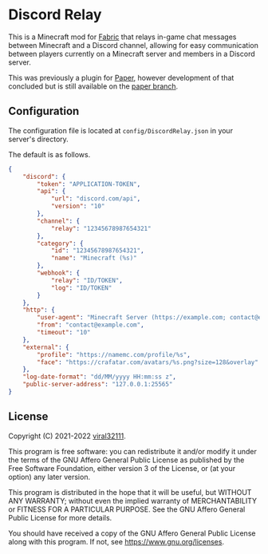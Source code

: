 # Discord Relay

This is a Minecraft mod for [Fabric](https://fabricmc.net/) that relays in-game chat messages between Minecraft and a Discord channel, allowing for easy communication between players currently on a Minecraft server and members in a Discord server.

This was previously a plugin for [Paper](https://papermc.io/), however development of that concluded but is still available on the [paper branch](https://github.com/viral32111/DiscordRelay/tree/paper).

## Configuration

The configuration file is located at `config/DiscordRelay.json` in your server's directory.

The default is as follows.

```json
{
	"discord": {
		"token": "APPLICATION-TOKEN",
        "api": {
            "url": "discord.com/api",
            "version": "10"
        },
		"channel": {
			"relay": "12345678987654321"
		},
		"category": {
			"id": "12345678987654321",
			"name": "Minecraft (%s)"
		},
		"webhook": {
			"relay": "ID/TOKEN",
			"log": "ID/TOKEN"
		}
	},
	"http": {
		"user-agent": "Minecraft Server (https://example.com; contact@example.com)",
		"from": "contact@example.com",
        "timeout": "10"
	},
	"external": {
		"profile": "https://namemc.com/profile/%s",
		"face": "https://crafatar.com/avatars/%s.png?size=128&overlay"
	},
	"log-date-format": "dd/MM/yyyy HH:mm:ss z",
	"public-server-address": "127.0.0.1:25565"
}
```

## License

Copyright (C) 2021-2022 [viral32111](https://viral32111.com).

This program is free software: you can redistribute it and/or modify
it under the terms of the GNU Affero General Public License as
published by the Free Software Foundation, either version 3 of the
License, or (at your option) any later version.

This program is distributed in the hope that it will be useful,
but WITHOUT ANY WARRANTY; without even the implied warranty of
MERCHANTABILITY or FITNESS FOR A PARTICULAR PURPOSE. See the
GNU Affero General Public License for more details.

You should have received a copy of the GNU Affero General Public License
along with this program. If not, see https://www.gnu.org/licenses.
